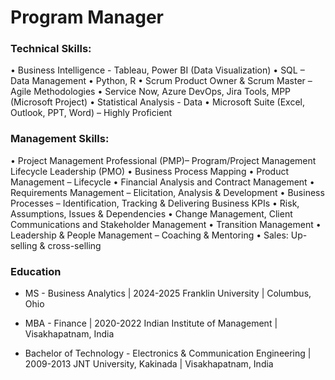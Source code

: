 # Program Manager

### Technical Skills: 

• Business Intelligence - Tableau, Power BI (Data Visualization)
• SQL – Data Management
• Python, R
• Scrum Product Owner & Scrum Master – Agile Methodologies
• Service Now, Azure DevOps, Jira Tools, MPP (Microsoft Project)
• Statistical Analysis - Data
• Microsoft Suite (Excel, Outlook, PPT, Word) – Highly Proficient

### Management Skills:

• Project Management Professional (PMP)– Program/Project Management Lifecycle Leadership (PMO)
• Business Process Mapping
• Product Management – Lifecycle
• Financial Analysis and Contract Management
• Requirements Management – Elicitation, Analysis & Development 
• Business Processes – Identification, Tracking & Delivering Business KPIs
• Risk, Assumptions, Issues & Dependencies
• Change Management, Client Communications and Stakeholder Management
• Transition Management
• Leadership & People Management – Coaching & Mentoring
• Sales: Up-selling & cross-selling


### Education

- MS - Business Analytics | 2024-2025
  Franklin University | Columbus, Ohio 

- MBA - Finance | 2020-2022
  Indian Institute of Management | Visakhapatnam, India

- Bachelor of Technology - Electronics & Communication Engineering | 2009-2013
  JNT University, Kakinada | Visakhapatnam, India


		

